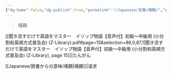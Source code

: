 ```yaml
---
{"dg-home":false,"dg-publish":true,"permalink":"/Japanese/言葉/嘆願/","dgPassFrontmatter":true}
---
```



> 嘆願

[[聞き流すだけで英語をマスター　イソップ物語【音声付】初級～中級用 (小分割和英順方式普及会) (Z-Library).pdf#page=15&selection=86,0,87,1|聞き流すだけで英語をマスター　イソップ物語【音声付】初級～中級用 (小分割和英順方式普及会) (Z-Library), page 15]]|たんがん

[[Japanese/辞書からの意味/嘆願\|嘆願]]|请求
